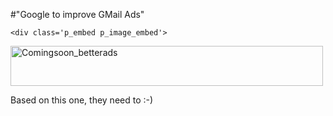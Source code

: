 #"Google to improve GMail Ads"


    <div class='p_embed p_image_embed'>
<a href="http://getfile0.posterous.com/getfile/files.posterous.com/conoroneill/JEcL8glc9shVevgZHzEmLkqAOlD1HWUn0NhA8Zve9iby2phIMTBOERNgYagY/comingsoon_betterads.jpg"><img alt="Comingsoon_betterads" height="64" src="http://getfile1.posterous.com/getfile/files.posterous.com/conoroneill/V3UTmQL8UmKlyTkFIuvocMcNaFxXCmZsNUnZfZikB197i9ElsKSCGi2xLlFV/comingsoon_betterads.jpg.scaled.500.jpg" width="500" /></a>
</div>
<p>Based on this one, they need to :-)<p /></p>
  